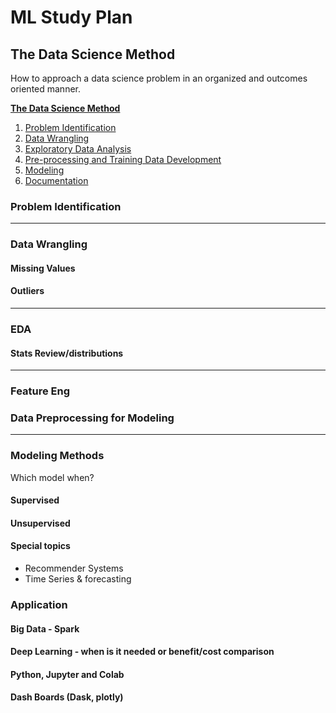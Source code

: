 # ML Study Plan

## The Data Science Method
How to approach a data science problem in an organized and outcomes oriented manner.

**[The Data Science Method](https://medium.com/@aiden.dataminer/the-data-science-method-dsm-a-framework-on-how-to-take-your-data-science-projects-to-the-next-91f9fd81e5d1)**

1.  [Problem Identification](https://medium.com/@aiden.dataminer/the-data-science-method-problem-identification-6ffcda1e5152)
2.  [Data Wrangling](https://medium.com/@aiden.dataminer/the-data-science-method-dsm-data-collection-organization-and-definitions-d19b6ff141c4)
3.  [Exploratory Data Analysis](https://medium.com/@aiden.dataminer/the-data-science-method-dsm-exploratory-data-analysis-bc84d4d8d3f9)
4.  [Pre-processing and Training Data Development](https://link.medium.com/i5yDUwZi9W)
5.  [Modeling](https://medium.com/@aiden.dataminer/the-data-science-method-dsm-modeling-56b4233cad1b)
6.  [Documentation](https://medium.com/@aiden.dataminer/the-data-science-method-dsm-documentation-c92c28bd45e6)

### Problem Identification
---
### Data Wrangling
#### Missing Values
#### Outliers
---
### EDA
#### Stats Review/distributions
---

### Feature Eng

### Data Preprocessing for Modeling
---
### Modeling Methods
Which model when?

#### Supervised
#### Unsupervised
#### Special topics
- Recommender Systems
- Time Series & forecasting

### Application
#### Big Data - Spark
#### Deep Learning - when is it needed or benefit/cost comparison
#### Python, Jupyter and Colab
#### Dash Boards (Dask, plotly)









<!--stackedit_data:
eyJoaXN0b3J5IjpbNzg3Mjg3NTA3XX0=
-->